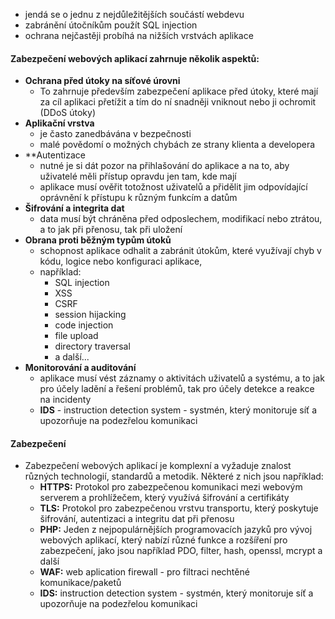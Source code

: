 - jendá se o jednu z nejdůležitějších součástí webdevu
- zabránění útočníkům použít SQL injection
- ochrana nejčastěji probíhá na nižších vrstvách aplikace
#### Zabezpečení webových aplikací zahrnuje několik aspektů:
- **Ochrana před útoky na síťové úrovni** 
	- To zahrnuje především zabezpečení aplikace před útoky, které mají za cíl aplikaci přetížit a tím do ní snadněji vniknout nebo ji ochromit (DDoS útoky)
- **Aplikační vrstva** 
	- je často zanedbávána v bezpečnosti
	- malé povědomí o možných chybách ze strany klienta a developera
- **Autentizace
	- nutné je si dát pozor na přihlašování do aplikace a na to, aby uživatelé měli přístup opravdu jen tam, kde mají
	- aplikace musí ověřit totožnost uživatelů a přidělit jim odpovídající oprávnění k přístupu k různým funkcím a datům
- **Šifrování a integrita dat** 
	- data musí být chráněna před odposlechem, modifikací nebo ztrátou, a to jak při přenosu, tak při uložení
- **Obrana proti běžným typům útoků** 
	- schopnost aplikace odhalit a zabránit útokům, které využívají chyb v kódu, logice nebo konfiguraci aplikace, 
	- například: 
		- SQL injection
		- XSS
		- CSRF
		- session hijacking
		- code injection
		- file upload
		- directory traversal 
		- a další...
- **Monitorování a auditování** 
	- aplikace musí vést záznamy o aktivitách uživatelů a systému, a to jak pro účely ladění a řešení problémů, tak pro účely detekce a reakce na incidenty
	- **IDS** - instruction detection system - systmén, který monitoruje síť a upozorňuje na podezřelou komunikaci
#### Zabezpečení
- Zabezpečení webových aplikací je komplexní a vyžaduje znalost různých technologií, standardů a metodik. Některé z nich jsou například:
	- **HTTPS:** Protokol pro zabezpečenou komunikaci mezi webovým serverem a prohlížečem, který využívá šifrování a certifikáty
	- **TLS:** Protokol pro zabezpečenou vrstvu transportu, který poskytuje šifrování, autentizaci a integritu dat při přenosu
	- **PHP:** Jeden z nejpopulárnějších programovacích jazyků pro vývoj webových aplikací, který nabízí různé funkce a rozšíření pro zabezpečení, jako jsou například PDO, filter, hash, openssl, mcrypt a další
	- **WAF:** web aplication firewall - pro filtraci nechtěné komunikace/paketů
	- **IDS:** instruction detection system - systmén, který monitoruje síť a upozorňuje na podezřelou komunikaci
